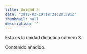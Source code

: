 ```yaml
---
title: Unidad 3
date: '2019-03-19T19:31:20.591Z'
thumbnail: null
description: ''
---
```

Esta es la unidad didáctica número 3.

Contenido añadido.
